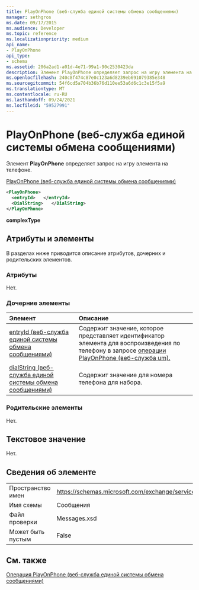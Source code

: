 ```yaml
---
title: PlayOnPhone (веб-служба единой системы обмена сообщениями)
manager: sethgros
ms.date: 09/17/2015
ms.audience: Developer
ms.topic: reference
ms.localizationpriority: medium
api_name:
- PlayOnPhone
api_type:
- schema
ms.assetid: 206a2ad1-a01d-4e71-99a1-90c2530423da
description: Элемент PlayOnPhone определяет запрос на игру элемента на телефоне.
ms.openlocfilehash: 240c8f474c87e0c123a6d8239eb691079385e348
ms.sourcegitcommit: 54f6cd5a704b36b76d110ee53a6d6c1c3e15f5a9
ms.translationtype: MT
ms.contentlocale: ru-RU
ms.lasthandoff: 09/24/2021
ms.locfileid: "59527991"
---
```

# <a name="playonphone-um-web-service"></a>PlayOnPhone (веб-служба единой системы обмена сообщениями)

Элемент **PlayOnPhone** определяет запрос на игру элемента на телефоне. 
  
[PlayOnPhone (веб-служба единой системы обмена сообщениями)](playonphone-um-web-service.md)
  
```xml
<PlayOnPhone>
  <entryId>   </entryId>
  <DialString>   </DialString>
</PlayOnPhone>
```

 **complexType**
## <a name="attributes-and-elements"></a>Атрибуты и элементы

В разделах ниже приводится описание атрибутов, дочерних и родительских элементов.
  
### <a name="attributes"></a>Атрибуты

Нет.
  
### <a name="child-elements"></a>Дочерние элементы

|**Элемент**|**Описание**|
|:-----|:-----|
|[entryId (веб-служба единой системы обмена сообщениями)](entryid-um-web-service.md) <br/> |Содержит значение, которое представляет идентификатор элемента для воспроизведения по телефону в запросе [операции PlayOnPhone (веб-служба um).](playonphone-operation-um-web-service.md)  <br/> |
|[dialString (веб-служба единой системы обмена сообщениями)](dialstring-um-web-service.md) <br/> |Содержит значение для номера телефона для набора.  <br/> |
   
### <a name="parent-elements"></a>Родительские элементы

Нет.
  
## <a name="text-value"></a>Текстовое значение

Нет.
  
## <a name="element-information"></a>Сведения об элементе

|||
|:-----|:-----|
|Пространство имен  <br/> |https://schemas.microsoft.com/exchange/services/2006/messages  <br/> |
|Имя схемы  <br/> |Сообщения  <br/> |
|Файл проверки  <br/> |Messages.xsd  <br/> |
|Может быть пустым  <br/> |False  <br/> |
   
## <a name="see-also"></a>См. также



[Операция PlayOnPhone (веб-служба единой системы обмена сообщениями)](playonphone-operation-um-web-service.md)

